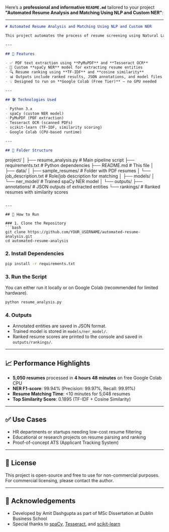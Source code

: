 Here’s a **professional and informative `README.md`** tailored to your project **"Automated Resume Analysis and Matching Using NLP and Custom NER"**:

---

```markdown
# Automated Resume Analysis and Matching Using NLP and Custom NER

This project automates the process of resume screening using Natural Language Processing (NLP) and a custom Named Entity Recognition (NER) model built with spaCy. It processes PDF resumes, extracts structured information like Name, Email, Skills, Education, and Experience, and ranks them against a job description using TF-IDF and cosine similarity.

---

## 📌 Features

- ✅ PDF text extraction using **PyMuPDF** and **Tesseract OCR**
- 🧠 Custom **spaCy NER** model for extracting resume entities
- 🔍 Resume ranking using **TF-IDF** and **cosine similarity**
- 📊 Outputs include ranked results, JSON annotations, and model files
- 💡 Designed to run on **Google Colab (Free Tier)** — no GPU needed

---

## 🛠️ Technologies Used

- Python 3.x
- spaCy (custom NER model)
- PyMuPDF (PDF extraction)
- Tesseract OCR (scanned PDFs)
- scikit-learn (TF-IDF, similarity scoring)
- Google Colab (CPU-based runtime)

---

## 📂 Folder Structure

```

project/
│
├── resume\_analysis.py              # Main pipeline script
├── requirements.txt                # Python dependencies
├── README.md                       # This file
│
├── data/
│   ├── sample\_resumes/             # Folder with PDF resumes
│   └── job\_description.txt         # Role/job description for matching
│
├── models/
│   └── ner\_model/                  # Trained spaCy NER model
│
└── outputs/
├── annotations/                # JSON outputs of extracted entities
└── rankings/                   # Ranked resumes with similarity scores

````

---

## 🚀 How to Run

### 1. Clone the Repository
```bash
git clone https://github.com/YOUR_USERNAME/automated-resume-analysis.git
cd automated-resume-analysis
````

### 2. Install Dependencies

```bash
pip install -r requirements.txt
```

### 3. Run the Script

You can either run it locally or on Google Colab (recommended for limited hardware).

```bash
python resume_analysis.py
```

### 4. Outputs

* Annotated entities are saved in JSON format.
* Trained model is stored in `models/ner_model/`.
* Ranked resume scores are printed to the console and saved in `outputs/rankings/`.

---

## 📈 Performance Highlights

* **5,050 resumes** processed in **4 hours 48 minutes** on free Google Colab CPU
* **NER F1-score**: 99.94% (Precision: 99.97%, Recall: 99.91%)
* **Resume Matching Time**: <10 minutes for 5,048 resumes
* **Top Similarity Score**: 0.1895 (TF-IDF + Cosine Similarity)

---

## ✅ Use Cases

* HR departments or startups needing low-cost resume filtering
* Educational or research projects on resume parsing and ranking
* Proof-of-concept ATS (Applicant Tracking System)

---

## 📄 License

This project is open-source and free to use for non-commercial purposes. For commercial licensing, please contact the author.

---

## 🙏 Acknowledgements

* Developed by Amit Dashgupta as part of MSc Dissertation at Dublin Business School
* Special thanks to [spaCy](https://spacy.io), [Tesseract](https://github.com/tesseract-ocr/tesseract), and [scikit-learn](https://scikit-learn.org/)
